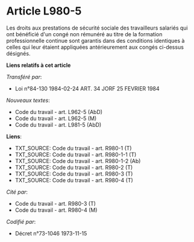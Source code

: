 # Article L980-5

Les droits aux prestations de sécurité sociale des travailleurs salariés qui ont bénéficié d'un congé non rémunéré au titre
de la formation professionnelle continue sont garantis dans des conditions identiques à celles qui leur étaient appliquées
antérieurement aux congés ci-dessus désignés.

**Liens relatifs à cet article**

_Transféré par_:

  - Loi n°84-130 1984-02-24 ART. 34 JORF 25 FEVRIER 1984

_Nouveaux textes_:

  - Code du travail - art. L962-5 (AbD)
  - Code du travail - art. L962-5 (M)
  - Code du travail - art. L981-5 (AbD)

**Liens**:

  - TXT_SOURCE: Code du travail - art. R980-1 (T)
  - TXT_SOURCE: Code du travail - art. R980-1-1 (T)
  - TXT_SOURCE: Code du travail - art. R980-1-2 (Ab)
  - TXT_SOURCE: Code du travail - art. R980-2 (T)
  - TXT_SOURCE: Code du travail - art. R980-3 (T)
  - TXT_SOURCE: Code du travail - art. R980-4 (T)

_Cité par_:

  - Code du travail - art. R980-3 (T)
  - Code du travail - art. R980-4 (M)

_Codifié par_:

  - Décret n°73-1046 1973-11-15
